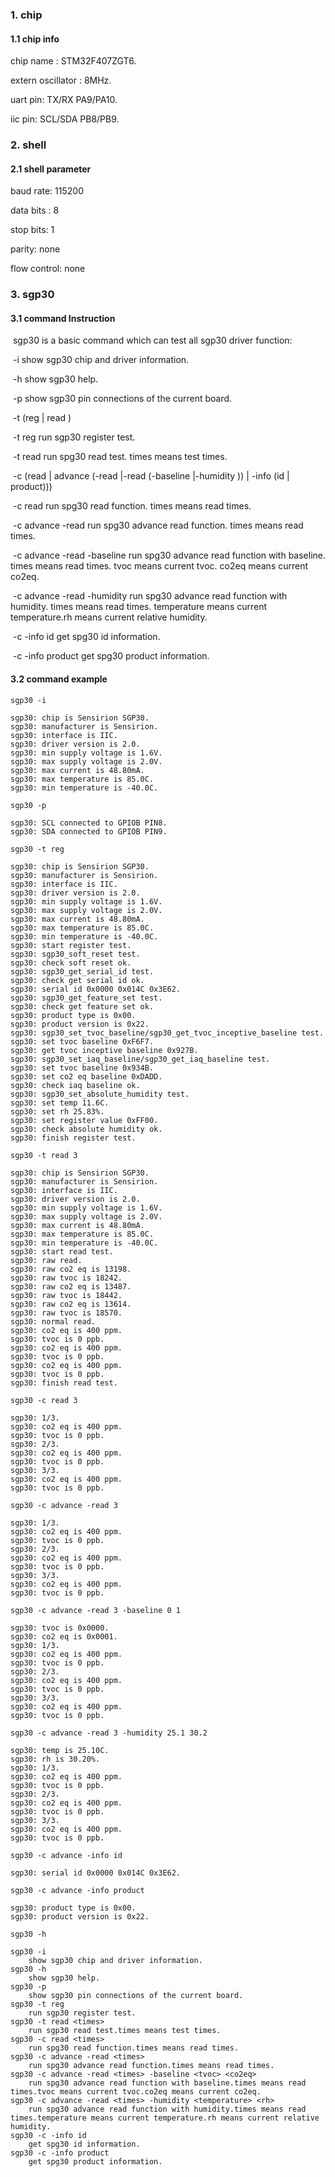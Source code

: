 ### 1. chip

#### 1.1 chip info

chip name : STM32F407ZGT6.

extern oscillator : 8MHz.

uart pin: TX/RX PA9/PA10.

iic pin: SCL/SDA PB8/PB9.

### 2. shell

#### 2.1 shell parameter

baud rate: 115200

data bits : 8

stop bits: 1

parity: none

flow control: none

### 3. sgp30

#### 3.1 command Instruction

​          sgp30 is a basic command which can test all sgp30 driver function:

​           -i        show sgp30 chip and driver information.

​           -h       show sgp30 help.

​           -p       show sgp30 pin connections of the current board.

​           -t (reg | read <times>)           

​           -t reg        run sgp30 register test.

​           -t read <times>        run spg30 read test. times means test times.

​           -c (read <times> | advance (-read <times>|-read <times> (-baseline <tvoc> <co2eq>|-humidity <temperature> <rh>)) | -info (id | product)))

​           -c read <times>        run spg30 read function. times means read times.

​           -c advance -read <times>        run spg30 advance read function. times means read times.

​           -c advance -read <times> -baseline <tvoc> <co2eq>        run spg30 advance read function with baseline. times means read times. tvoc means current tvoc. co2eq means current co2eq.

​           -c advance -read <times> -humidity <temperature> <rh>        run spg30 advance read function with humidity. times means read times. temperature means current temperature.rh means current relative humidity.

​           -c -info id        get spg30 id information.

​           -c -info product        get spg30 product information.

#### 3.2 command example

```shell
sgp30 -i

sgp30: chip is Sensirion SGP30.
sgp30: manufacturer is Sensirion.
sgp30: interface is IIC.
sgp30: driver version is 2.0.
sgp30: min supply voltage is 1.6V.
sgp30: max supply voltage is 2.0V.
sgp30: max current is 48.80mA.
sgp30: max temperature is 85.0C.
sgp30: min temperature is -40.0C.
```

```shell
sgp30 -p

sgp30: SCL connected to GPIOB PIN8.
sgp30: SDA connected to GPIOB PIN9.
```

```shell
sgp30 -t reg

sgp30: chip is Sensirion SGP30.
sgp30: manufacturer is Sensirion.
sgp30: interface is IIC.
sgp30: driver version is 2.0.
sgp30: min supply voltage is 1.6V.
sgp30: max supply voltage is 2.0V.
sgp30: max current is 48.80mA.
sgp30: max temperature is 85.0C.
sgp30: min temperature is -40.0C.
sgp30: start register test.
sgp30: sgp30_soft_reset test.
sgp30: check soft reset ok.
sgp30: sgp30_get_serial_id test.
sgp30: check get serial id ok.
sgp30: serial id 0x0000 0x014C 0x3E62.
sgp30: sgp30_get_feature_set test.
sgp30: check get feature set ok.
sgp30: product type is 0x00.
sgp30: product version is 0x22.
sgp30: sgp30_set_tvoc_baseline/sgp30_get_tvoc_inceptive_baseline test.
sgp30: set tvoc baseline 0xF6F7.
sgp30: get tvoc inceptive baseline 0x927B.
sgp30: sgp30_set_iaq_baseline/sgp30_get_iaq_baseline test.
sgp30: set tvoc baseline 0x934B.
sgp30: set co2 eq baseline 0xDADD.
sgp30: check iaq baseline ok.
sgp30: sgp30_set_absolute_humidity test.
sgp30: set temp 11.6C.
sgp30: set rh 25.83%.
sgp30: set register value 0xFF00.
sgp30: check absolute humidity ok.
sgp30: finish register test.
```

```shell
sgp30 -t read 3

sgp30: chip is Sensirion SGP30.
sgp30: manufacturer is Sensirion.
sgp30: interface is IIC.
sgp30: driver version is 2.0.
sgp30: min supply voltage is 1.6V.
sgp30: max supply voltage is 2.0V.
sgp30: max current is 48.80mA.
sgp30: max temperature is 85.0C.
sgp30: min temperature is -40.0C.
sgp30: start read test.
sgp30: raw read.
sgp30: raw co2 eq is 13198.
sgp30: raw tvoc is 18242.
sgp30: raw co2 eq is 13487.
sgp30: raw tvoc is 18442.
sgp30: raw co2 eq is 13614.
sgp30: raw tvoc is 18570.
sgp30: normal read.
sgp30: co2 eq is 400 ppm.
sgp30: tvoc is 0 ppb.
sgp30: co2 eq is 400 ppm.
sgp30: tvoc is 0 ppb.
sgp30: co2 eq is 400 ppm.
sgp30: tvoc is 0 ppb.
sgp30: finish read test.
```

```shell
sgp30 -c read 3

sgp30: 1/3.
sgp30: co2 eq is 400 ppm.
sgp30: tvoc is 0 ppb.
sgp30: 2/3.
sgp30: co2 eq is 400 ppm.
sgp30: tvoc is 0 ppb.
sgp30: 3/3.
sgp30: co2 eq is 400 ppm.
sgp30: tvoc is 0 ppb.
```

```shell
sgp30 -c advance -read 3

sgp30: 1/3.
sgp30: co2 eq is 400 ppm.
sgp30: tvoc is 0 ppb.
sgp30: 2/3.
sgp30: co2 eq is 400 ppm.
sgp30: tvoc is 0 ppb.
sgp30: 3/3.
sgp30: co2 eq is 400 ppm.
sgp30: tvoc is 0 ppb.
```

```shell
sgp30 -c advance -read 3 -baseline 0 1

sgp30: tvoc is 0x0000.
sgp30: co2 eq is 0x0001.
sgp30: 1/3.
sgp30: co2 eq is 400 ppm.
sgp30: tvoc is 0 ppb.
sgp30: 2/3.
sgp30: co2 eq is 400 ppm.
sgp30: tvoc is 0 ppb.
sgp30: 3/3.
sgp30: co2 eq is 400 ppm.
sgp30: tvoc is 0 ppb.
```

```shell
sgp30 -c advance -read 3 -humidity 25.1 30.2

sgp30: temp is 25.10C.
sgp30: rh is 30.20%.
sgp30: 1/3.
sgp30: co2 eq is 400 ppm.
sgp30: tvoc is 0 ppb.
sgp30: 2/3.
sgp30: co2 eq is 400 ppm.
sgp30: tvoc is 0 ppb.
sgp30: 3/3.
sgp30: co2 eq is 400 ppm.
sgp30: tvoc is 0 ppb.
```

```shell
sgp30 -c advance -info id

sgp30: serial id 0x0000 0x014C 0x3E62.
```

```shell
sgp30 -c advance -info product

sgp30: product type is 0x00.
sgp30: product version is 0x22.
```

```shell
sgp30 -h

sgp30 -i
	show sgp30 chip and driver information.
sgp30 -h
	show sgp30 help.
sgp30 -p
	show sgp30 pin connections of the current board.
sgp30 -t reg
	run sgp30 register test.
sgp30 -t read <times>
	run sgp30 read test.times means test times.
sgp30 -c read <times>
	run spg30 read function.times means read times.
sgp30 -c advance -read <times>
	run spg30 advance read function.times means read times.
sgp30 -c advance -read <times> -baseline <tvoc> <co2eq>
	run spg30 advance read function with baseline.times means read times.tvoc means current tvoc.co2eq means current co2eq.
sgp30 -c advance -read <times> -humidity <temperature> <rh>
	run spg30 advance read function with humidity.times means read times.temperature means current temperature.rh means current relative humidity.
sgp30 -c -info id
	get spg30 id information.
sgp30 -c -info product
	get spg30 product information.
```

